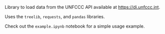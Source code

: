 Library to load data from the UNFCCC API available at https://di.unfccc.int.

Uses the `treelib`, `requests`, and `pandas` libraries.

Check out the `example.ipynb` notebook for a simple usage example.
